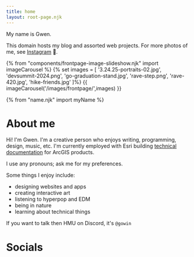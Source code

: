 ```yaml
---
title: home
layout: root-page.njk
---
```


My name is Gwen.

This domain hosts my blog and assorted web projects. For more photos of me, see [Instagram](https://www.instagram.com/gowinnnn/) 🌇.

{% from "components/frontpage-image-slideshow.njk" import imageCarousel %}
{% set images = [
'3.24.25-portraits-02.jpg',
'devsummit-2024.png',
'go-graduation-stand.jpg',
'rave-step.png',
'rave-420.jpg',
'hike-friends.jpg'
]%}
{{ imageCarousel('/images/frontpage/',images) }}

{% from "name.njk" import myName %}

# About me

Hi! I'm Gwen. I'm a creative person who enjoys writing, programming, design, music, etc. I'm currently employed with Esri building [technical documentation](https://developers.arcgis.com/documentation/) for ArcGIS products.

I use any pronouns; ask me for my preferences.

Some things I enjoy include:

* designing websites and apps
* creating interactive art
* listening to hyperpop and EDM
* being in nature
* learning about technical things

If you want to talk then HMU on Discord, it's `@gowin`

# Socials